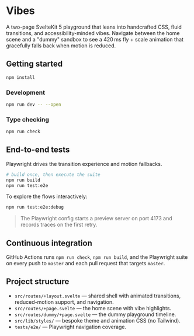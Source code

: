 # Vibes

A two-page SvelteKit 5 playground that leans into handcrafted CSS, fluid transitions, and accessibility-minded vibes. Navigate
between the home scene and a "dummy" sandbox to see a 420 ms fly + scale animation that gracefully falls back when motion is
reduced.

## Getting started

```sh
npm install
```

### Development

```sh
npm run dev -- --open
```

### Type checking

```sh
npm run check
```

## End-to-end tests

Playwright drives the transition experience and motion fallbacks.

```sh
# build once, then execute the suite
npm run build
npm run test:e2e
```

To explore the flows interactively:

```sh
npm run test:e2e:debug
```

> The Playwright config starts a preview server on port 4173 and records traces on the first retry.

## Continuous integration

GitHub Actions runs `npm run check`, `npm run build`, and the Playwright suite on every push to `master` and each pull request
that targets `master`.

## Project structure

- `src/routes/+layout.svelte` — shared shell with animated transitions, reduced-motion support, and navigation.
- `src/routes/+page.svelte` — the home scene with vibe highlights.
- `src/routes/dummy/+page.svelte` — the dummy playground timeline.
- `src/lib/styles/` — bespoke theme and animation CSS (no Tailwind).
- `tests/e2e/` — Playwright navigation coverage.

